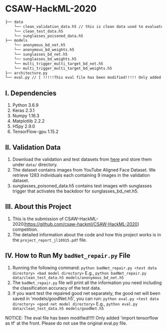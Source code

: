 # CSAW-HackML-2020

```bash
├── data 
    └── clean_validation_data.h5 // this is clean data used to evaluate the BadNet and design the backdoor defense
    └── clean_test_data.h5
    └── sunglasses_poisoned_data.h5
├── models
    └── anonymous_bd_net.h5
    └── anonymous_bd_weights.h5
    └── sunglasses_bd_net.h5
    └── sunglasses_bd_weights.h5
    └── multi_trigger_multi_target_bd_net.h5
    └── multi_trigger_multi_target_bd_weights.h5
├── architecture.py
└── eval.py // [ !!!!!This eval file has been modified!!!!! Only added 'import tensorflow as tf' ]
```

## I. Dependencies
   1. Python 3.6.9
   2. Keras 2.3.1
   3. Numpy 1.16.3
   4. Matplotlib 2.2.2
   5. H5py 2.9.0
   6. TensorFlow-gpu 1.15.2
   
## II. Validation Data
   1. Download the validation and test datasets from [here](https://drive.google.com/drive/folders/13o2ybRJ1BkGUvfmQEeZqDo1kskyFywab?usp=sharing) and store them under `data/` directory.
   2. The dataset contains images from YouTube Aligned Face Dataset. We retrieve 1283 individuals each containing 9 images in the validation dataset.
   3. sunglasses_poisoned_data.h5 contains test images with sunglasses trigger that activates the backdoor for sunglasses_bd_net.h5.

## III. About this Project
   1. This is the submission of CSAW-HackML-2020(https://github.com/csaw-hackml/CSAW-HackML-2020) competition.
   2. The detailed information about the code and how this project works is in the `project_report_jl10915.pdf` file.

## IV. How to Run My `badNet_repair.py` File
   1. Running the following command:
   `python badNet_repair.py <test data directory> <bad model directory>`
    E.g., `python badNet_repair.py data/clean_test_data.h5 models/anonymous_bd_net.h5`
   2. The `badNet_repair.py` file will print all the information you need including the classification accuracy of the test data.
   3. If you want test the repaired good net separately, the good net will been saved in 'models/goodNet.h5', you can run:
   `python eval.py <test data directory> <good net model directory>`
    E.g., `python eval.py data/clean_test_data.h5 models/goodNet.h5`
    
   NOTICE: The eval file has been modified!!!!! Only added 'import tensorflow as tf' at the front. Please do not use the original eval.py file.